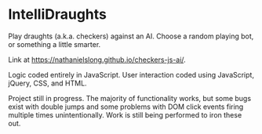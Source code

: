 # IntelliDraughts

Play draughts (a.k.a. checkers) against an AI. Choose a random playing bot, or something a little smarter.

Link at https://nathanielslong.github.io/checkers-js-ai/.

Logic coded entirely in JavaScript. User interaction coded using JavaScript, jQuery, CSS, and HTML.

Project still in progress. The majority of functionality works, but some bugs exist with double jumps and some problems with DOM click events firing multiple times unintentionally. Work is still being performed to iron these out.

